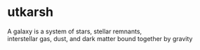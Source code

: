 # utkarsh
A galaxy is a system of stars, stellar remnants, <br> interstellar gas, dust, and dark matter bound together by gravity
